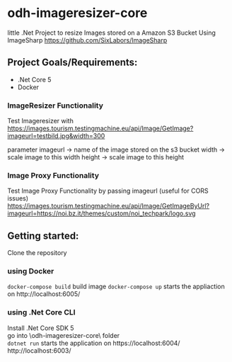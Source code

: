 # odh-imageresizer-core

little .Net Project to resize Images stored on a Amazon S3 Bucket
Using ImageSharp https://github.com/SixLabors/ImageSharp

## Project Goals/Requirements:

* .Net Core 5
* Docker

### ImageResizer Functionality

Test Imageresizer with
https://images.tourism.testingmachine.eu/api/Image/GetImage?imageurl=testbild.jpg&width=300

parameter
imageurl -> name of the image stored on the s3 bucket
width -> scale image to this width
height -> scale image to this height

### Image Proxy Functionality

Test Image Proxy Functionality by passing imageurl (useful for CORS issues)
https://images.tourism.testingmachine.eu/api/Image/GetImageByUrl?imageurl=https://noi.bz.it/themes/custom/noi_techpark/logo.svg


## Getting started:

Clone the repository

### using Docker

`docker-compose build` build image
`docker-compose up` starts the appliaction on http://localhost:6005/

### using .Net Core CLI

Install .Net Core SDK 5\
go into \odh-imageresizer-core\ folder \
`dotnet run`
starts the application on 
https://localhost:6004/
http://localhost:6003/
